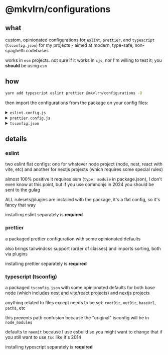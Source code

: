 # @mkvlrn/configurations

## what

custom, opinionated configurations for `eslint`, `prettier`, and `typescript` (`tsconfig.json`) for my projects - aimed at modern, type-safe, non-spaghetti codebases

works in `esm` projects. not sure if it works in `cjs`, nor I'm willing to test it; you **should** be using `esm`

## how

```bash
yarn add typescript eslint prettier @mkvlrn/configurations -D
```

then import the configurations from the package on your config files:

<details>
<summary><code>eslint.config.js</code></summary>

for base node, nest, or vite/react projects:

```js
export { base as default } from "@mkvlrn/configurations/eslint";
```

for nextjs projects:

```js
export { next as default } from "@mkvlrn/configurations/eslint";
```

if you want to add rules to the config, you export it as default while adding your rules to the config array:

```js
import { base } from "@mkvlrn/configurations/eslint";

/** @type {import("typescript-eslint").ConfigWithExtends[]} */
export default {
  ...base, // or ...next for the nextjs config

  rules: {
    // add your custom rules here
    "no-console": "error",
    // or ignores
    "ignores": ["dist"],
  },
};
```

</details>

<details>
<summary><code>prettier.config.js</code></summary>

for all projects, using the config without modifying it:

```js
export { base as default } from "@mkvlrn/configurations/prettier";
```

and if you want to modify any of the rules, you can do so:

```js
import { base } from "@mkvlrn/configurations/prettier";

/** @type {import("prettier").Options} */
export default {
  ...base,

  // add your custom rules here
  printWidth: 100,
};
```

</details>

<details>
<summary><code>tsconfig.json</code></summary>

for base node, nest, or vite/react projects:

```jsonc
{
  "extends": "@mkvlrn/configurations/tsconfig-base",
  "compilerOptions": {
    // add your custom rules here
    "strict": true,
    "noUncheckedIndexedAccess": true,
  },
}
```

for nextjs projects:

```jsonc
{
  "extends": "@mkvlrn/configurations/tsconfig-next",
  "compilerOptions": {
    // add your custom rules here
    "strict": true,
    "noUncheckedIndexedAccess": true,
  },
}
```

</details>

## details

### eslint

two eslint flat configs: one for whatever node project (node, nest, react with vite, etc) and another for nextjs projects (which requires some special rules)

almost 100% positive it requires esm (`type: module` in package.json), I don't even know at this point, but if you use commonjs in 2024 you should be sent to the gulag

ALL rulesets/plugins are installed with the package, it's a flat config, so it's fancy that way

installing eslint separately is **required**

### prettier

a packaged prettier configuration with some opinionated defaults

also brings tailwindcss support (order of classes) and imports sorting, both via plugins

installing prettier separately is **required**

### typescript (tsconfig)

a packaged `tsconfig.json` with some opinionated defaults for both base node (which includes nest and vite/react projects) and nextjs projects

anything related to files except needs to be set: `rootDir`, `outDir`, `baseUrl`, `paths`, etc

this prevents path confusion because the "original" tsconfig will be in `node_modules`

defaults to `noemit` because I use esbuild so you might want to change that if you still want to use `tsc` like it's 2014

installing typescript separately is **required**
